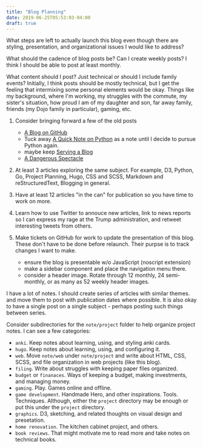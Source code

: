 ```yaml
---
title: "Blog Planning"
date: 2019-06-25T05:53:03-04:00
draft: true
---
```


What steps are left to actually launch this blog even though there are styling, presentation, and organizational issues I would like to address?
<!--more-->

What should the cadence of blog posts be? Can I create weekly posts? I think I should be able to post at least monthly.

What content should I post? Just technical or should I include family events? Initially, I think posts should be mostly technical, but I get the feeling that intermixing some personal elements would be okay. Things like my background, where I'm working, my struggles with the commute, my sister's situation, how proud I am of my daughter and son, far away family, friends (my Dojo family in particular), gaming, etc.

1. Consider bringing forward a few of the old posts

   - [A Blog on GitHub](http://douglascuthbertson.com/blog/2015/12/30/blogging-on-github/)
   - Tuck away [A Quick Note on Python](http://douglascuthbertson.com/blog/2016/01/04/a-quick-note-on-python/) as a note until I decide to pursue Python again.
   - maybe keep [Serving a Blog](http://douglascuthbertson.com/blog/2016/09/04/serving-a-blog-site/)
   - [A Dangerous Spectacle](http://douglascuthbertson.com/blog/2016/11/09/the-spectacle/)

1. At least 3 articles exploring the same subject. For example, D3, Python, Go, Project Planning, Hugo, CSS and SCSS, Markdown and reStructuredText, Blogging in general.
1. Have at least 12 articles "in the can" for publication so you have time to work on more.
1. Learn how to use Twitter to annouce new articles, link to news reports so I can express my rage at the Trump administration, and retweet interesting tweets from others.
1. Make tickets on GitHub for work to update the presentation of this blog. These don't have to be done before relaunch. Their purpse is to track changes I want to make.

   - ensure the blog is presentable w/o JavaScript (noscript extension)
   - make a sidebar component and place the navigation menu there.
   - consider a header image. Rotate through 12 monthly, 24 semi-monthly, or as many as 52 weekly header images.

I have a lot of notes. I should create series of articles with similar themes. and move them to post with publication dates where possible. It is also okay to have a single post on a single subject - perhaps posting such things between series.

Consider subdirectories for the `note/project` folder to help organize project notes. I can see a few categories:

- `anki`. Keep notes about learning, using, and styling anki cards.
- `hugo`. Keep notes about learning, using, and configuring it.
- `web`. Move `note/web` under `note/project` and write about HTML, CSS, SCSS, and file organization in web projects (like this blog).
- `filing`. Write about struggles with keeping paper files organized.
- `budget` or `finanaces`. Ways of keeping a budget, making investments, and managing money.
- `gaming`. Play. Games online and offline.
- `game development`. Handmade Hero, and other inspirations. Tools. Techniques. Although, either the `project` directory may be enough or put this under the `project` directory.
- `graphics`. D3, sketching, and related thoughts on visual design and presetation.
- `home renovation`. The kitchen cabinet project, and others.
- `book reviews`. That might motivate me to read more and take notes on technical books.
